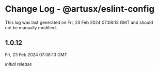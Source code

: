 # Change Log - @artusx/eslint-config

This log was last generated on Fri, 23 Feb 2024 07:08:13 GMT and should not be manually modified.

## 1.0.12
Fri, 23 Feb 2024 07:08:13 GMT

_Initial release_

